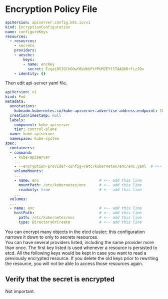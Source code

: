 # Encryption Policy File

```yaml
apiVersion: apiserver.config.k8s.io/v1
kind: EncryptionConfiguration
name: configureKeys
resources:
  - resources:
    - secrets
    providers:
    - aescbc:
        keys:
        - name: encKey
          secret: Ezqai0SIGChGOwf0VdbkFtYPUM2EYf1TAAQbDrfizJQ=
    - identity: {}
```

Then edit api-server yaml file.

```yaml
apiVersion: v1
kind: Pod
metadata:
  annotations:
    kubeadm.kubernetes.io/kube-apiserver.advertise-address.endpoint: 10.10.30.4:6443
  creationTimestamp: null
  labels:
    component: kube-apiserver
    tier: control-plane
  name: kube-apiserver
  namespace: kube-system
spec:
  containers:
  - command:
    - kube-apiserver
    ...
    - --encryption-provider-config=/etc/kubernetes/enc/enc.yaml  # <-- add this line
    volumeMounts:
    ...
    - name: enc                           # <-- add this line
      mountPath: /etc/kubernetes/enc      # <-- add this line
      readonly: true                      # <-- add this line
    ...
  volumes:
  ...
  - name: enc                             # <-- add this line
    hostPath:                             # <-- add this line
      path: /etc/kubernetes/enc           # <-- add this line
      type: DirectoryOrCreate             # <-- add this line

```

You can encrypt many objects in the etcd cluster; this configuration narrows it down to only to secrets resources.  
You can have several providers listed, including the same provider more than once. The first key listed is used whenever a resource is persisted to etcd. All the following keys would be kept in case you want to read a previously encrypted resource. If you delete the old keys prior to rewriting the resource, you will not be able to access those resources again.

## Verify that the secret is encrypted

Not important.
